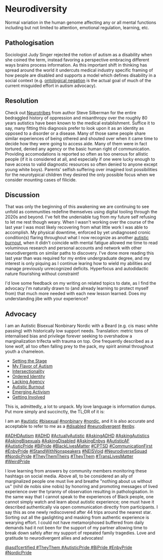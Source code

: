 Neurodiversity
==============

Normal variation in the human genome affecting any or all mental functions
including but not limited to attention, emotional regulation, learning, etc.


Pathologisation
---------------

Sociologist Judy Singer rejected the notion of autism as a disability when she
coined the term, instead favoring a perspective embracing different ways brains
process information. As this important shift in thinking has spread around the
world it undercuts medical industry specific framing of how people are disabled
and supports a model which defines disability in a social context (e.g.
[ontological negation](https://twitter.com/alexhaagaard/status/1402089497123344387)
is the actual goal of much of the current misguided effort in autism advocacy).


Resolution
----------

Check out [Neurotribes](https://neurotribes.com/) from author Steve Silberman
for the entire bedraggled history of oppression and misanthropy over the roughly
80 years autistics have been known to the medical establishment.  Suffice it to
say, many fitting this diagnosis prefer to look upon it as an identity as
opposed to a disorder or a disease.  Many of those same people share similar
experiences of being othered and shouted over when it came time to decide how
they were going to access aide.  Many of them were in fact tortured, denied any
agency or the basic human right of communication.  Providing accomodations is
reported so often as too onerous for allistic people (if it is considered at
all, and especially if one were lucky enough to have access to valid diagnostic
resources so often denied to anyone except young white boys).  Parents' selfish
suffering over imagined lost possibilities for the neurotypical children they
desired the only possible focus when we consider mounting cases of filicide.


Discussion
----------

That was only the beginning of this awakening we are continuing to see unfold
as communities redefine themselves using digital tooling through the 2020s and
beyond.  I've felt the undeniable tug from my future self refusing to let me
rest though weary.  When I wasn't working over the course of the last year I
was most likely recovering from what little work I was able to accomplish.  My
physical downtime, enforced by yet undiagnosed cronic condition(s) flaring
throughout what I now recognize as another [autistic burnout](./burnout.md),
when it didn't coincide with mental fatigue allowed me time to read voluminous
research and personal accounts and network with other neurodivergents on similar
paths to discovery.  I've done more reading this last year than was required
for my entire undergraduate degree, and my interest is only piquing as I
continue learing how to wield my abilities and manage previously unrecognized
deficits.  Hyperfocus and autodidactic nature flourishing without constraint!

I'd love some feedback on my writing on related topics to date, as I find the
advocacy I'm naturally drawn to (and already learning to protect myself from)
that much more needed with each new lesson learned.  Does my understanding jibe
with your experience?


Advocacy
--------

I am an Autistic Bisexual Nonbinary Nordic with a Beard (e.g. cis masc white
passing) with historically low support needs.  Translation: metric tons of
internalised bias and privilege forever seeking to overshadow a marginalization
trifecta with trauma on top.  One frequently described as a lone wolf, all too
often falling prey to the pack, my spirit animal throughout youth a chameleon.

* [Setting the Stage](./introduction.md)
* [My Flavor of Autism](./diagnosis.md)
* [Intersectionality](./intersectionality.md)
* [Ordered Identity](./identity.md)
* [Lacking Agency](./agency.md)
* [Autistic Burnout](./burnout.md)
* [Emerging Activism](./activism.md)
* [Getting Involved](./engagement.md)

This is, admittedly, a lot to unpack.  My love language is information dumps.
Put more simply and succinctly, the TL;DR of it is:

I am an [#autistic](https://twitter.com/hashtag/autistic)
[#bisexual](https://twitter.com/hashtag/bisexual)
[#nonbinary](https://twitter.com/hashtag/nonbinary)
[#nordic](https://twitter.com/hashtag/nordic),
and it is also accurate and acceptable to refer to me as a
[#disabled](https://twitter.com/hashtag/disabled)
[#neurodivergent](https://twitter.com/hashtag/neurodivergent)
[#enby](https://twitter.com/hashtag/enby).

[#ADHDAutism](https://twitter.com/hashtag/ADHDAutism)
[#ADHD](https://twitter.com/hashtag/ADHD)
[#ActuallyAutistic](https://twitter.com/hashtag/ActuallyAutistic)
[#AskingADHD](https://twitter.com/hashtag/AskingADHD)
[#AskingAutistics](https://twitter.com/hashtag/AskingAutistics)
[#AskingBisexuals](https://twitter.com/hashtag/AskingBisexuals)
[#AskingDisabled](https://twitter.com/hashtag/AskingDisabled)
[#AskingEnbys](https://twitter.com/hashtag/AskingEnbys)
[#AutisticAF](https://twitter.com/hashtag/AutisticAF)
[#AutisticPride](https://twitter.com/hashtag/AutisticPride)
[#BiPride](https://twitter.com/hashtag/BiPride)
[#BlackLivesMatter](https://twitter.com/hashtag/BlackLivesMatter)
[#CPTSD](https://twitter.com/hashtag/CPTSD)
[#CommunicationFirst](https://twitter.com/hashtag/CommunicationFirst)
[#EnbyPride](https://twitter.com/hashtag/EnbyPride)
[#IStandWithNonspeakers](https://twitter.com/hashtag/IStandWithNonspeakers)
[#NEISVoid](https://twitter.com/hashtag/NEISVoid)
[#NeurodiverseSquad](https://twitter.com/hashtag/NeurodiverseSquad)
[#NordicPride](https://twitter.com/hashtag/NordicPride)
[#TheyThemTheirs](https://twitter.com/hashtag/TheyThemTheirs)
[#TheyThem](https://twitter.com/hashtag/TheyThem)
[#TransLivesMatter](https://twitter.com/hashtag/TransLivesMatter)
[#WeirdPride](https://twitter.com/hashtag/WeirdPride)

I love learning from answers by community members monitoring these hashtags on
social media.  Above all, to be considered an ally of marginalized people one
must live and breathe "nothing about us without us" (nihil de nobis sine nobis)
by honoring and promoting messages of lived experience over the tyranny of
observation resulting in pathologisation.  In the same way that I cannot speak
to the experiences of Black people, one cannot simply watch and learn about
autistic experience; one must have it described authentically via open
communication directly from participants.  I say this as one newly rediscovered
after 44 trips around the nearest star.  Sorting out all the gaslighting and
masking from authentic experience is wearying effort.  I could not have
metamorphosed buffered from daily demands had it not been for the support of my
partner allowing time to break down safely after my support of repeated family
tragedies.  Love and gratitude to neurodivergent allies and advocates!

[@asd1certified #TheyThem #AutisticPride #BiPride #EnbyPride #NordicPride](https://twitter.com/asd1certified 'Certified Autistic on Twitter')

